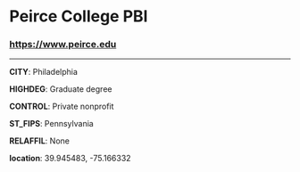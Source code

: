 # Peirce College PBI
### https://www.peirce.edu
---
**CITY**: Philadelphia

**HIGHDEG**: Graduate degree

**CONTROL**: Private nonprofit

**ST_FIPS**: Pennsylvania

**RELAFFIL**: None

**location**: 39.945483, -75.166332